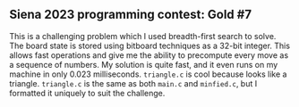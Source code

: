 ## Siena 2023 programming contest: Gold #7

This is a challenging problem which I used breadth-first search to solve. The board state is stored using bitboard techniques as a 32-bit integer. This allows fast operations and give me the ability to precompute every move as a sequence of numbers. My solution is quite fast, and it even runs on my machine in only 0.023 milliseconds. `triangle.c` is cool because looks like a triangle. `triangle.c` is the same as both `main.c` and `minfied.c`, but I formatted it uniquely to suit the challenge.
